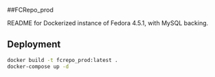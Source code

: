 ##FCRepo_prod

README for Dockerized instance of Fedora 4.5.1, with MySQL backing.


## Deployment
```bash
docker build -t fcrepo_prod:latest .
docker-compose up -d
```